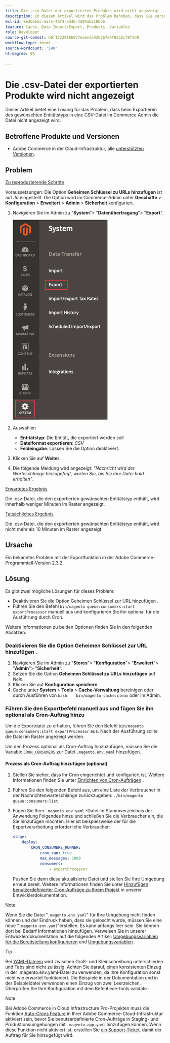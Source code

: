 ```yaml
---
title: Die .csv-Datei der exportierten Produkte wird nicht angezeigt
description: In diesem Artikel wird das Problem behoben, dass Sie versuchen, den gewünschten Entitätstyp in eine CSV-Datei in Commerce Admin zu exportieren, die Datei jedoch nicht angezeigt wird.
exl-id: 8e3bb65c-ea75-4af4-ad4b-4d94ab219bbb
feature: Cache, Data Import/Export, Products, Variables
role: Developer
source-git-commit: b6f1222918b027eaecda42b767e6f83b2cf0f5d0
workflow-type: tm+mt
source-wordcount: '590'
ht-degree: 0%

---
```


# Die .csv-Datei der exportierten Produkte wird nicht angezeigt

Dieser Artikel bietet eine Lösung für das Problem, dass beim Exportieren des gewünschten Entitätstyps in eine CSV-Datei im Commerce Admin die Datei nicht angezeigt wird.

## Betroffene Produkte und Versionen

* Adobe Commerce in der Cloud-Infrastruktur, alle [unterstützten Versionen](https://magento.com/sites/default/files/magento-software-lifecycle-policy.pdf).

## Problem

<u>Zu reproduzierende Schritte</u>

Voraussetzungen: Die Option **Geheimen Schlüssel zu URLs hinzufügen** ist auf *Ja* eingestellt. Die Option wird im Commerce-Admin unter **Geschäfte** > **Konfiguration** > **Erweitert** > **Admin** > **Sicherheit** konfiguriert.

1. Navigieren Sie im Admin zu &quot;**System**&quot;> &quot;**Datenübertragung**&quot;> &quot;**Export**&quot;.

   ![magento_export_products_2.3.4.png](assets/magento_export_products_2.3.4.png)

1. Auswählen
   * **Entitätstyp**: Die Entität, die exportiert werden soll
   * **Dateiformat exportieren**: *CSV*
   * **Feldeingabe**: Lassen Sie die Option deaktiviert.
1. Klicken Sie auf **Weiter**.
1. Die folgende Meldung wird angezeigt: *&quot;Nachricht wird der Warteschlange hinzugefügt, warten Sie, bis Sie Ihre Datei bald erhalten&quot;*.

<u>Erwartetes Ergebnis</u>

Die .csv-Datei, die den exportierten gewünschten Entitätstyp enthält, wird innerhalb weniger Minuten im Raster angezeigt.

<u>Tatsächliches Ergebnis</u>

Die .csv-Datei, die den exportierten gewünschten Entitätstyp enthält, wird nicht mehr als 10 Minuten im Raster angezeigt.

## Ursache

Ein bekanntes Problem mit der Exportfunktion in der Adobe Commerce-Programmteil-Version 2.3.2.

## Lösung

Es gibt zwei mögliche Lösungen für dieses Problem:

* Deaktivieren Sie die Option Geheimen Schlüssel zur URL hinzufügen .
* Führen Sie den Befehl `bin/magento queue:consumers:start exportProcessor` manuell aus und konfigurieren Sie ihn optional für die Ausführung durch Cron.

Weitere Informationen zu beiden Optionen finden Sie in den folgenden Absätzen.

### Deaktivieren Sie die Option Geheimen Schlüssel zur URL hinzufügen .

1. Navigieren Sie im Admin zu &quot;**Stores**&quot;> &quot;**Konfiguration**&quot;> &quot;**Erweitert**&quot;> &quot;**Admin**&quot;> &quot;**Sicherheit**&quot;.
1. Setzen Sie die Option **Geheimen Schlüssel zu URLs hinzufügen** auf *Nein.*
1. Klicken Sie auf **Konfiguration speichern**.
1. Cache unter **System** > **Tools** > **Cache-Verwaltung** bereinigen oder durch Ausführen von    ```bash    bin/magento cache:clean``` oder im Admin.

### Führen Sie den Exportbefehl manuell aus und fügen Sie ihn optional als Cron-Auftrag hinzu

Um die Exportdatei zu erhalten, führen Sie den Befehl `bin/magento queue:consumers:start exportProcessor` aus. Nach der Ausführung sollte die Datei im Raster angezeigt werden.


Um den Prozess optional als Cron-Auftrag hinzuzufügen, müssen Sie die Variable `CRON_CONSUMERS` zur Datei `.magento.env.yaml` hinzufügen.

#### Prozess als Cron-Auftrag hinzufügen (optional)

1. Stellen Sie sicher, dass Ihr Cron eingerichtet und konfiguriert ist. Weitere Informationen finden Sie unter [Einrichten von Cron-Aufträgen](/docs/commerce-cloud-service/user-guide/configure/app/properties/crons-property.html) .
1. Führen Sie den folgenden Befehl aus, um eine Liste der Verbraucher in der Nachrichtenwarteschlange zurückzugeben:     `./bin/magento queue:consumers:list`
1. Fügen Sie Ihrer `.magento.env.yaml` -Datei im Stammverzeichnis der Anwendung Folgendes hinzu und schließen Sie die Verbraucher ein, die Sie hinzufügen möchten. Hier ist beispielsweise der für die Exportverarbeitung erforderliche Verbraucher:

   ```yaml
   stage:
       deploy:
           CRON_CONSUMERS_RUNNER:
               cron_run: true
               max_messages: 1000
               consumers:
                   - exportProcessor
   ```

   Pushen Sie dann diese aktualisierte Datei und stellen Sie Ihre Umgebung erneut bereit. Weitere Informationen finden Sie unter [Hinzufügen benutzerdefinierter Cron-Aufträge zu Ihrem Projekt](/docs/commerce-cloud-service/user-guide/configure/app/properties/crons-property.html#add-custom-cron-jobs-to-your-project) in unserer Entwicklerdokumentation.

>[!NOTE]
>
>Wenn Sie die Datei &quot;`.magento.env.yaml`&quot; für Ihre Umgebung nicht finden können und der Eindruck haben, dass sie gelöscht wurde, müssen Sie eine neue &quot;`.magento.env.yaml`&quot;erstellen. Es kann anfangs leer sein. Sie können dort bei Bedarf Informationen hinzufügen. Verweisen Sie in unserer Entwicklerdokumentation auf die folgenden Artikel: [Umgebungsvariablen für die Bereitstellung konfigurieren](/docs/commerce-cloud-service/user-guide/configure/env/configure-env-yaml.html) und [Umgebungsvariablen](/docs/commerce-cloud-service/user-guide/configure/env/stage/variables-intro.html) .

>[!TIP]
>
>Bei [YAML-Dateien](https://experienceleague.adobe.com/docs/commerce-cloud-service/user-guide/configure/env/configure-env-yaml.html) wird zwischen Groß- und Kleinschreibung unterschieden und Tabs sind nicht zulässig. Achten Sie darauf, einen konsistenten Einzug in der .magento.env.yaml-Datei zu verwenden, da Ihre Konfiguration sonst nicht wie erwartet funktioniert. Die Beispiele in der Dokumentation und in der Beispieldatei verwenden einen Einzug von zwei Leerzeichen. Überprüfen Sie Ihre Konfiguration mit dem Befehl ece-tools validate .

>[!NOTE]
>
>Bei Adobe Commerce in Cloud Infrastructure Pro-Projekten muss die Funktion [Auto-Crons Feature](/docs/commerce-cloud-service/user-guide/configure/app/properties/crons-property.html?lang=en#crontab) in Ihrer Adobe Commerce-Cloud-Infrastruktur aktiviert sein, bevor Sie benutzerdefinierte Cron-Aufträge in Staging- und Produktionsumgebungen mit `.magento.app.yaml` hinzufügen können. Wenn diese Funktion nicht aktiviert ist, erstellen Sie [ein Support-Ticket](/help/help-center-guide/help-center/magento-help-center-user-guide.md#submit-ticket), damit der Auftrag für Sie hinzugefügt wird.
